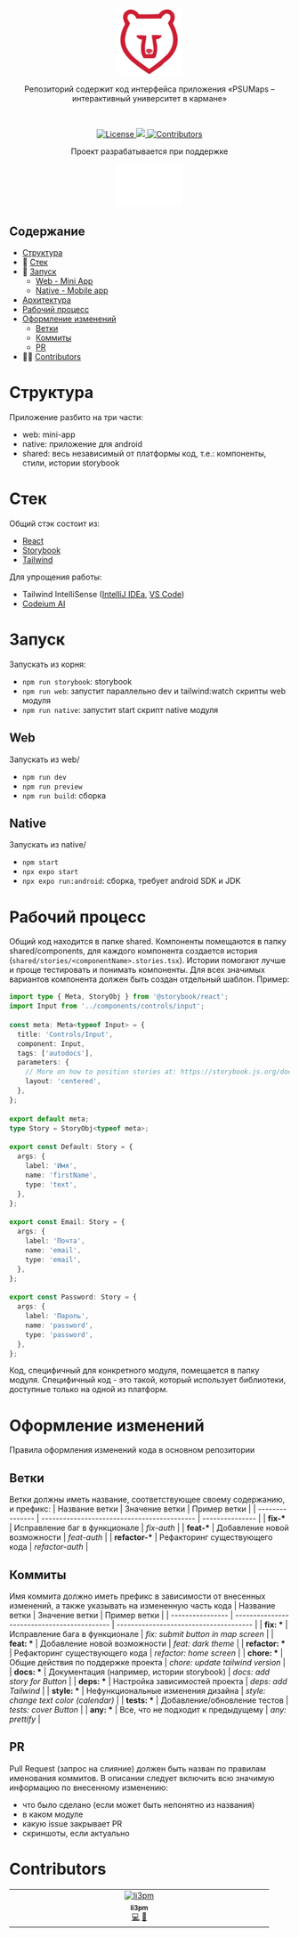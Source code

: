 <p align="center">
  <a href="https://psumaps.tilda.ws/">
    <picture>
      <source media="(prefers-color-scheme: dark)" srcset="shared/assets/icon.svg">
      <img src="shared/assets/icon.svg" alt="PSUMaps" width="120" />
    </picture>
  </a>
</p>
<p align="center">Репозиторий содержит код интерфейса приложения «PSUMaps – интерактивный университет в кармане»</p>
<br/>
<p align="center">
  <a href="https://github.com/psumaps/mini-app/blob/main/LICENSE">
    <img src="https://img.shields.io/github/license/psumaps/mini-app.svg" alt="License" />
  </a>
  <a href="https://t.me/psumaps">
    <img src="https://img.shields.io/badge/Telegram-2CA5E0?style=for-the-badge&logo=telegram&logoColor=white&longCache=true&style=flat" />
  </a>
  <a href="https://github.com/PSUMaps/mini-app/graphs/contributors">
    <img src="https://img.shields.io/github/all-contributors/psumaps/mini-app" alt="Contributors"/>
  </a>
</p>

<p align="center">
    Проект разрабатывается при поддержке
</p>
<p align="center">
    <a href="https://vk.com/molcentre_psu">
        <picture>
          <source media="(prefers-color-scheme: dark)" srcset="shared/assets/ypc-icon.svg">
          <img src="shared/assets/ypc-icon.svg" alt="Центр молодёжной политики ПГНИУ" width="120" />
        </picture>
    </a>
</p>

## Содержание

- [Структура](#Структура)
- 📒 [Стек](#Стек)
- 🚀 [Запуск](#Запуск)
  - [Web - Mini App](#Web)
  - [Native - Mobile app](#Native)
- [Архитектура](#Архитектура)
- [Рабочий процесс](#Рабочий-процесс)
- [Оформление изменений](#Оформление-изменений)
  - [Ветки](#Ветки)
  - [Коммиты](#Коммиты)
  - [PR](#PR)
- 👨‍💻 [Contributors](#Contributors)

# Структура

Приложение разбито на три части:

- web: mini-app
- native: приложение для android
- shared: весь независимый от платформы код, т.е.: компоненты, стили, истории storybook

# Стек

Общий стэк состоит из:

- [React](https://react.dev)
- [Storybook](https://storybook.js.org)
- [Tailwind](https://tailwindcss.com)

Для упрощения работы:

- Tailwind IntelliSense ([IntelliJ IDEa](https://plugins.jetbrains.com/plugin/15260-tailwind-intellisense), [VS Code](https://marketplace.visualstudio.com/items?itemName=bradlc.vscode-tailwindcss))
- [Codeium AI](https://codeium.com)

# Запуск

Запускать из корня:

- `npm run storybook`: storybook
- `npm run web`: запустит параллельно dev и tailwind:watch скрипты web модуля
- `npm run native`: запустит start скрипт native модуля

## Web

Запускать из web/

- `npm run dev`
- `npm run preview`
- `npm run build`: сборка

## Native

Запускать из native/

- `npm start`
- `npx expo start`
- `npx expo run:android`: сборка, требует android SDK и JDK

# Рабочий процесс

Общий код находится в папке shared. Компоненты помещаются в папку shared/components, для каждого компонента создается история (`shared/stories/<componentName>.stories.tsx`). Истории помогают лучше и проще тестировать и понимать компоненты. Для всех значимых вариантов компонента должен быть создан отдельный шаблон. Пример:

```typescript
import type { Meta, StoryObj } from '@storybook/react';
import Input from '../components/controls/input';

const meta: Meta<typeof Input> = {
  title: 'Controls/Input',
  component: Input,
  tags: ['autodocs'],
  parameters: {
    // More on how to position stories at: https://storybook.js.org/docs/configure/story-layout
    layout: 'centered',
  },
};

export default meta;
type Story = StoryObj<typeof meta>;

export const Default: Story = {
  args: {
    label: 'Имя',
    name: 'firstName',
    type: 'text',
  },
};

export const Email: Story = {
  args: {
    label: 'Почта',
    name: 'email',
    type: 'email',
  },
};

export const Password: Story = {
  args: {
    label: 'Пароль',
    name: 'password',
    type: 'password',
  },
};
```

Код, специфичный для конкретного модуля, помещается в папку модуля. Специфичный код - это такой, который использует библиотеки, доступные только на одной из платформ.

# Оформление изменений

Правила оформления изменений кода в основном репозитории

## Ветки

Ветки должны иметь название, соответствующее своему содержанию, и префикс:
| Название ветки | Значение ветки | Пример ветки |
| --------------- | ------------------------------------------- | --------------- |
| **fix-\*** | Исправление баг в функционале | _fix-auth_ |
| **feat-\*** | Добавление новой возможности | _feat-auth_ |
| **refactor-\*** | Рефакторинг существующего кода | _refactor-auth_ |

## Коммиты

Имя коммита должно иметь префикс в зависимости от внесенных изменений, а также указывать на измененную часть кода
| Название ветки | Значение ветки | Пример ветки |
| ---------------- | ------------------------------------------- | -------------------------------------- |
| **fix: \*** | Исправление бага в функционале | _fix: submit button in map screen_ |
| **feat: \*** | Добавление новой возможности | _feat: dark theme_ |
| **refactor: \*** | Рефакторинг существующего кода | _refactor: home screen_ |
| **chore: \*** | Общие действия по поддержке проекта | _chore: update tailwind version_ |
| **docs: \*** | Документация (например, истории storybook) | _docs: add story for Button_ |
| **deps: \*** | Настройка зависимостей проекта | _deps: add Tailwind_ |
| **style: \*** | Нефункциональные изменения дизайна | _style: change text color (calendar)_ |
| **tests: \*** | Добавление/обновление тестов | _tests: cover Button_ |
| **any: \*** | Все, что не подходит к предыдущему | _any: prettify_ |

## PR

Pull Request (запрос на слияние) должен быть назван по правилам именования коммитов. В описании следует включить всю значимую информацию по внесенному изменению:

- что было сделано (если может быть непонятно из названия)
- в каком модуле
- какую issue закрывает PR
- скриншоты, если актуально

# Contributors

<!-- ALL-CONTRIBUTORS-LIST:START - Do not remove or modify this section -->
<!-- prettier-ignore-start -->
<!-- markdownlint-disable -->
<table>
  <tbody>
    <tr>
      <td align="center" valign="top" width="14.28%"><a href="https://github.com/li3pm"><img src="https://avatars.githubusercontent.com/u/118972242?v=4?s=100" width="100px;" alt="li3pm"/><br /><sub><b>li3pm</b></sub></a><br /><a href="#code-li3pm" title="Code">💻</a> <a href="#ideas-li3pm" title="Ideas, Planning, & Feedback">🤔</a></td>
    </tr>
  </tbody>
</table>

<!-- markdownlint-restore -->
<!-- prettier-ignore-end -->

<!-- ALL-CONTRIBUTORS-LIST:END -->
